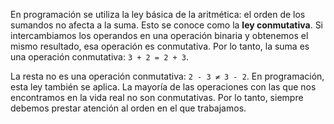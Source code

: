 En programación se utiliza la ley básica de la aritmética: el orden de los sumandos no afecta a la suma. Esto se conoce como la **ley conmutativa**. Si intercambiamos los operandos en una operación binaria y obtenemos el mismo resultado, esa operación es conmutativa. Por lo tanto, la suma es una operación conmutativa: `3 + 2 = 2 + 3`.

La resta no es una operación conmutativa: `2 - 3 ≠ 3 - 2`. En programación, esta ley también se aplica. La mayoría de las operaciones con las que nos encontramos en la vida real no son conmutativas. Por lo tanto, siempre debemos prestar atención al orden en el que trabajamos.
